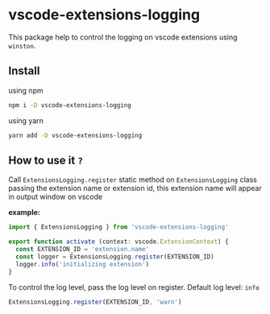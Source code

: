 <p align="center">
  <h1>vscode-extensions-logging</h1>
</p>

This package help to control the logging on vscode extensions using `winston`.

## Install

using npm

```bash
npm i -D vscode-extensions-logging
```

using yarn

```bash
yarn add -D vscode-extensions-logging
```

## How to use it `?`

Call `ExtensionsLogging.register` static method on `ExtensionsLogging` class passing the extension name or extension id, this extension name will appear in output window on vscode

**example:**

```typescript
import { ExtensionsLogging } from 'vscode-extensions-logging'

export function activate (context: vscode.ExtensionContext) {
  const EXTENSION_ID = 'extension.name'
  const logger = ExtensionsLogging.register(EXTENSION_ID)
  logger.info('initializing extension')
}
```

To control the log level, pass the log level on register. Default log level: `info`

```typescript
ExtensionsLogging.register(EXTENSION_ID, 'warn')
```
